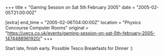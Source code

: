 +++
title = "Gaming Session on Sat 5th February 2005"
date = "2005-02-05T21:00:00Z"

[extra]
end_time = "2005-02-06T04:00:00Z"
location = "Physics Concourse Computer Rooms"
original = "https://uwcs.co.uk/events/gaming-session-on-sat-5th-february-2005-1474488961920/"
+++

Start late, finish early.  Possible Tesco Breakfasts for Dinner :)

